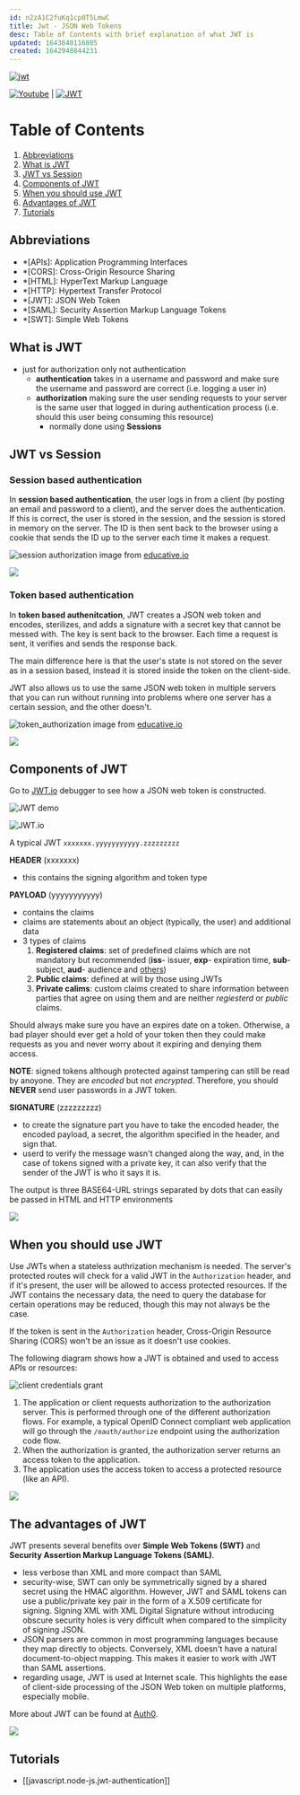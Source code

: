 ```yaml
---
id: n2zA1C2fuKq1cp0T5LmwC
title: Jwt - JSON Web Tokens
desc: Table of Contents with brief explanation of what JWT is
updated: 1643840116805
created: 1642948844231
---
```


[![jwt](/assets/images/jwt-logo.jpeg)](https://jwt.io/)

[![Youtube](https://img.shields.io/badge/Youtube-FF0000?style=flat&logo=Youtube&logoColor=white)](https://www.youtube.com/watch?v=7Q17ubqLfaM) |
[![JWT](https://img.shields.io/badge/Intro-JWT-black?style=flat&logo=JSON%20web%20tokens)](https://jwt.io/introduction)

# Table of Contents

1. [Abbreviations](#abbreviations)
2. [What is JWT](#what-is-jwt)
3. [JWT vs Session](#jwt-vs-session)
4. [Components of JWT](#components-of-jwt)
5. [When you should use JWT](#when-you-should-use-jwt)
6. [Advantages of JWT](#advantages-of-jwt)
7. [Tutorials](#tutorials)

## Abbreviations

- \*[APIs]: Application Programming Interfaces
- \*[CORS]: Cross-Origin Resource Sharing
- \*[HTML]: HyperText Markup Language
- \*[HTTP]: Hypertext Transfer Protocol
- \*[JWT]: JSON Web Token
- \*[SAML]: Security Assertion Markup Language Tokens
- \*[SWT]: Simple Web Tokens

## What is JWT

- just for authorization only not authentication
  - **authentication** takes in a username and password and make sure the username and password are correct (i.e. logging a user in)
  - **authorization** making sure the user sending requests to your server is the same user that logged in during authentication process (i.e. should this user being consuming this resource)
    - normally done using **Sessions**

## JWT vs Session

### Session based authentication

In **session based authentication**, the user logs in from a client (by posting an email and password to a client), and the server does the authentication. If this is correct, the user is stored in the session, and the session is stored in memory on the server. The ID is then sent back to the browser using a cookie that sends the ID up to the server each time it makes a request.

![session authorization](/assets/images/session_authorization.png)
image from [educative.io](https://www.educative.io/edpresso/why-should-you-use-jwts)

[![](https://img.shields.io/badge/back%20to%20top-%E2%86%A9-red)](#table-of-contents)

### Token based authentication

In **token based authenitcation**, JWT creates a JSON web token and encodes, sterilizes, and adds a signature with a secret key that cannot be messed with. The key is sent back to the browser. Each time a request is sent, it verifies and sends the response back.

The main difference here is that the user's state is not stored on the sever as in a session based, instead it is stored inside the token on the client-side.

JWT also allows us to use the same JSON web token in multiple servers that you can run without running into problems where one server has a certain session, and the other doesn't.

![token_authorization](/assets/images/token_authorization.png)
image from [educative.io](https://www.educative.io/edpresso/why-should-you-use-jwts)

[![](https://img.shields.io/badge/back%20to%20top-%E2%86%A9-red)](#table-of-contents)

## Components of JWT

Go to [JWT.io](https://jwt.io/) debugger to see how a JSON web token is constructed.

![JWT demo](/assets/images/jwt.io_demo.gif)

![JWT.io](/assets/images/jwt_io.png)

A typical JWT
`xxxxxxx.yyyyyyyyyyy.zzzzzzzzz`

**HEADER** (xxxxxxx)

- this contains the signing algorithm and token type

**PAYLOAD** (yyyyyyyyyyy)

- contains the claims
- claims are statements about an object (typically, the user) and additional data
- 3 types of claims
  1. **Registered claims**: set of predefined claims which are not mandatory but recommended (**iss**- issuer, **exp**- expiration time, **sub**- subject, **aud**- audience and [others](https://datatracker.ietf.org/doc/html/rfc7519#section-4.1))
  1. **Public claims**: defined at will by those using JWTs
  1. **Private calims**: custom claims created to share information between parties that agree on using them and are neither _regiesterd_ or _public_ claims.

Should always make sure you have an expires date on a token. Otherwise, a bad player should ever get a hold of your token then they could make requests as you and never worry about it expiring and denying them access.

**NOTE**: signed tokens although protected against tampering can still be read by anoyone. They are _encoded_ but not _encrypted_. Therefore, you should **NEVER** send user passwords in a JWT token.

**SIGNATURE** (zzzzzzzzz)

- to create the signature part you have to take the encoded header, the encoded payload, a secret, the algorithm specified in the header, and sign that.
- userd to verify the message wasn't changed along the way, and, in the case of tokens signed with a private key, it can also verify that the sender of the JWT is who it says it is.

The output is three BASE64-URL strings separated by dots that can easily be passed in HTML and HTTP environments

[![](https://img.shields.io/badge/back%20to%20top-%E2%86%A9-red)](#table-of-contents)

## When you should use JWT

Use JWTs when a stateless authrization mechanism is needed. The server's protected routes will check for a valid JWT in the `Authorization` header, and if it's present, the user will be allowed to access protected resources. If the JWT contains the necessary data, the need to query the database for certain operations may be reduced, though this may not always be the case.

If the token is sent in the `Authorization` header, Cross-Origin Resource Sharing (CORS) won't be an issue as it doesn't use cookies.

The following diagram shows how a JWT is obtained and used to access APIs or resources:

![client credentials grant](/assets/images/client-credentials-grant.png)

1. The application or client requests authorization to the authorization server. This is performed through one of the different authorization flows. For example, a typical OpenID Connect compliant web application will go through the `/oauth/authorize` endpoint using the authorization code flow.
1. When the authorization is granted, the authorization server returns an access token to the application.
1. The application uses the access token to access a protected resource (like an API).

[![](https://img.shields.io/badge/back%20to%20top-%E2%86%A9-red)](#table-of-contents)

## The advantages of JWT

JWT presents several benefits over **Simple Web Tokens (SWT)** and **Security Assertion Markup Language Tokens (SAML)**.

- less verbose than XML and more compact than SAML
- security-wise, SWT can only be symmetrically signed by a shared secret using the HMAC algorithm. However, JWT and SAML tokens can use a public/private key pair in the form of a X.509 certificate for signing. Signing XML with XML Digital Signature without introducing obscure security holes is very difficult when compared to the simplicity of signing JSON.
- JSON parsers are common in most programming languages because they map directly to objects. Conversely, XML doesn't have a natural document-to-object mapping. This makes it easier to work with JWT than SAML assertions.
- regarding usage, JWT is used at Internet scale. This highlights the ease of client-side processing of the JSON Web token on multiple platforms, especially mobile.

More about JWT can be found at [Auth0](https://auth0.com/learn/json-web-tokens/?_ga=2.149867318.1260740837.1642955465-1104985521.1642955465&_gl=1*88dwmh*rollup_ga*MTEwNDk4NTUyMS4xNjQyOTU1NDY1*rollup_ga_F1G3E656YZ*MTY0Mjk2ODAxOC40LjEuMTY0Mjk3MDU5Ni42MA..).

[![](https://img.shields.io/badge/back%20to%20top-%E2%86%A9-red)](#table-of-contents)

## Tutorials

- [[javascript.node-js.jwt-authentication]]

